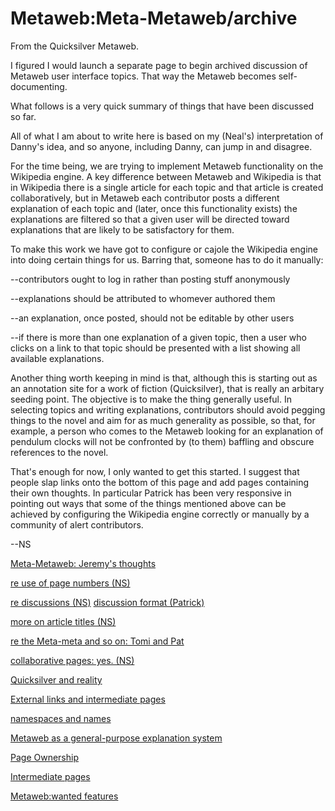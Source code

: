 
# Metaweb:Meta-Metaweb/archive

From the Quicksilver Metaweb.

I figured I would launch a separate page to begin archived discussion of Metaweb user interface topics. That way the Metaweb becomes self-documenting.

What follows is a very quick summary of things that have been discussed so far.

All of what I am about to write here is based on my (Neal's) interpretation of Danny's idea, and so anyone, including Danny, can jump in and disagree.

For the time being, we are trying to implement Metaweb functionality on the Wikipedia engine. A key difference between Metaweb and Wikipedia is that in Wikipedia there is a single article for each topic and that article is created collaboratively, but in Metaweb each contributor posts a different explanation of each topic and (later, once this functionality exists) the explanations are filtered so that a given user will be directed toward explanations that are likely to be satisfactory for them.

To make this work we have got to configure or cajole the Wikipedia engine into doing certain things for us. Barring that, someone has to do it manually:

--contributors ought to log in rather than posting stuff anonymously

--explanations should be attributed to whomever authored them

--an explanation, once posted, should not be editable by other users

--if there is more than one explanation of a given topic, then a user who clicks on a link to that topic should be presented with a list showing all available explanations.

Another thing worth keeping in mind is that, although this is starting out as an annotation site for a work of fiction (Quicksilver), that is really an arbitary seeding point. The objective is to make the thing generally useful. In selecting topics and writing explanations, contributors should avoid pegging things to the novel and aim for as much generality as possible, so that, for example, a person who comes to the Metaweb looking for an explanation of pendulum clocks will not be confronted by (to them) baffling and obscure references to the novel.

That's enough for now, I only wanted to get this started. I suggest that people slap links onto the bottom of this page and add pages containing their own thoughts. In particular Patrick has been very responsive in pointing out ways that some of the things mentioned above can be achieved by configuring the Wikipedia engine correctly or manually by a community of alert contributors.

--NS

[Meta-Metaweb: Jeremy's thoughts](/meta-metaweb-jeremy-s-thoughts)

[re use of page numbers (NS)](/re-use-of-page-numbers-ns)

[re discussions (NS)](/re-discussions-ns)
[discussion format (Patrick)](/discussion-format-patrick)

[more on article titles (NS)](/more-on-article-titles-ns)

[re the Meta-meta and so on: Tomi and Pat](/re-the-meta-meta-and-so-on-tomi-and-pat)

[collaborative pages: yes. (NS)](/collaborative-pages-yes-ns)

[Quicksilver and reality](/quicksilver-and-reality)

[External links and intermediate pages](/external-links-and-intermediate-pages)

[namespaces and names](/metaweb-namespaces-and-names)

[Metaweb as a general-purpose explanation system](/metaweb-as-a-general-purpose-explanation-system)

[Page Ownership](/page-ownership)

[Intermediate pages](/metaweb-talk-intermediate-page)

[Metaweb:wanted features](/metaweb-wanted-features)
